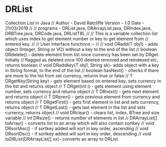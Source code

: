 # DRList
Collection List in Java
//	Author - David Ratcliffe	Version - 1.0	Date - 21/03/2019
//
//	programs - DRList.java, DRArrayList.java, DRIndex.java, DRBTree.java, DRCode.java, DRListTBL
//
//	This is a variable collection list which uses index to get element number or key to get element from
//	entered key.
//
//	User Interface functions :-
//
//	void DRadd(T obj1)		- adds object (Integer, String or VO) without a key to the end of the list
//	boolean DRdelete()		- delete element from list once currency has been set by DRget. Initially
//					  flagged as deleted once 100 deleted removed and reindexed etc, returns boolean
//	void DRaddkey(T obj1, String sk)- adds object with a key in String format, to the end of the list
//	boolean hasNext()		- checks if there are more to the list from set currency, returns true or false
//	T DRgetKey(String key)		- gets element based on entered key, sets currency in the list and returns object
//	T DRget(int i)			- gets element using element number, sets currency and returns object
//	T DRnext()			- gets next element and returns object
//	T DRprev()			- gets previous element from currency and returns object
//	T DRgetFirst()			- gets first element in list and sets currency, returns object
//	T DRgetLast()			- gets last element in the list and sets currency, returns object
//	void DRclear()			- clears list, index, BTree and size variable
//	int DRsize()			- returns number of elements in list
//	DRArrayList<T>[] toArray()	- converts list to an array which will also contain sortkey
//	void DRsortAsc()		- if sortkey added will sort in key order, ascending
//	void DRsortDsc()		- if sortkey added will sort in key order, descending
//	void toDRList(DRArrayList<T>[] xx)- converts an array to DRList
